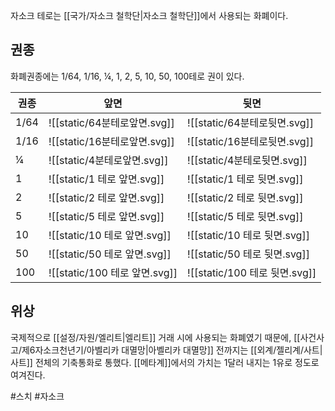 자소크 테로는 [[국가/자소크 철학단|자소크 철학단]]에서 사용되는 화폐이다.

## 권종

화폐권종에는 1/64, 1/16, ¼, 1, 2, 5, 10, 50, 100테로 권이 있다.

| 권종   | 앞면                        | 뒷면                        |
| ---- | ------------------------- | ------------------------- |
| 1/64 | ![[static/64분테로앞면.svg]]   | ![[static/64분테로뒷면.svg]]   |
| 1/16 | ![[static/16분테로앞면.svg]]   | ![[static/16분테로뒷면.svg]]   |
| ¼    | ![[static/4분테로앞면.svg]]    | ![[static/4분테로뒷면.svg]]    |
| 1    | ![[static/1 테로 앞면.svg]]   | ![[static/1 테로 뒷면.svg]]   |
| 2    | ![[static/2 테로 앞면.svg]]   | ![[static/2 테로 뒷면.svg]]   |
| 5    | ![[static/5 테로 앞면.svg]]   | ![[static/5 테로 뒷면.svg]]   |
| 10   | ![[static/10 테로 앞면.svg]]  | ![[static/10 테로 뒷면.svg]]  |
| 50   | ![[static/50 테로 앞면.svg]]  | ![[static/50 테로 뒷면.svg]]  |
| 100  | ![[static/100 테로 앞면.svg]] | ![[static/100 테로 뒷면.svg]] |


## 위상
국제적으로 [[설정/자원/엘리트|엘리트]] 거래 시에 사용되는 화폐였기 때문에, [[사건사고/제6자소크천년기/아벨리카 대멸망|아벨리카 대멸망]] 전까지는 [[외계/젤리계/사트|사트]] 전체의 기축통화로 통했다. [[메타계]]에서의 가치는 1달러 내지는 1유로 정도로 여겨진다.

#스치 #자소크 